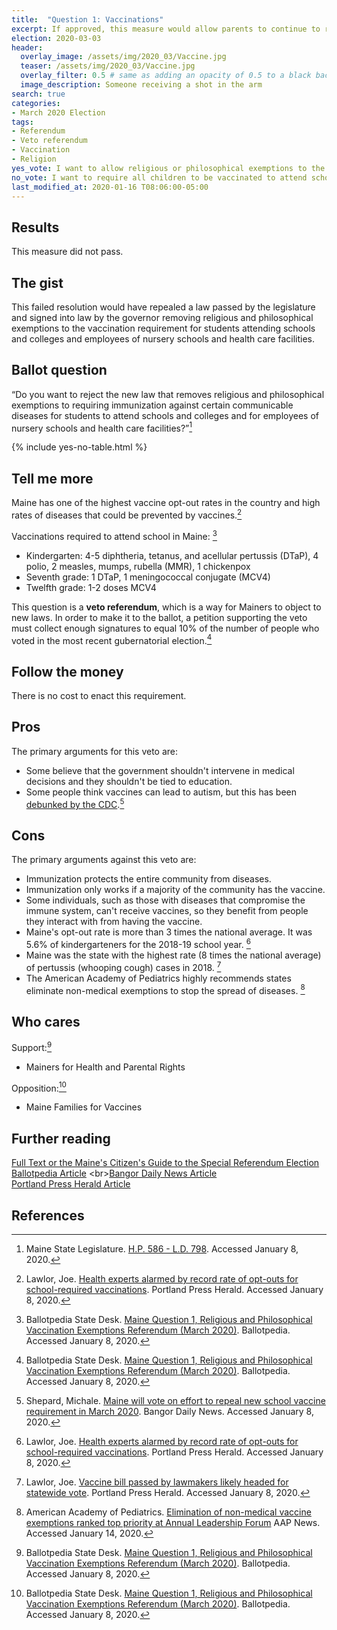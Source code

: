 ```yaml
---
title:  "Question 1: Vaccinations"
excerpt: If approved, this measure would allow parents to continue to refuse vaccinations for their children for religious or philosophical reasons.
election: 2020-03-03
header:
  overlay_image: /assets/img/2020_03/Vaccine.jpg
  teaser: /assets/img/2020_03/Vaccine.jpg
  overlay_filter: 0.5 # same as adding an opacity of 0.5 to a black background
  image_description: Someone receiving a shot in the arm
search: true
categories:
- March 2020 Election
tags:
- Referendum
- Veto referendum
- Vaccination
- Religion
yes_vote: I want to allow religious or philosophical exemptions to the requirement for children to be vaccinated to attend school.
no_vote: I want to require all children to be vaccinated to attend school, except for those with a medical reason not to be vaccinated.
last_modified_at: 2020-01-16 T08:06:00-05:00
---
```

## Results
This measure did not pass.

## The gist
This failed resolution would have repealed a law passed by the legislature and signed into law by the governor removing religious and philosophical exemptions to the vaccination requirement for students attending schools and colleges and employees of nursery schools and health care facilities.

## Ballot question
“Do you want to reject the new law that removes religious and philosophical exemptions to requiring immunization against certain communicable diseases for students to attend schools and colleges and for employees of nursery schools and health care facilities?”[^1]

{% include yes-no-table.html %}


## Tell me more
Maine has one of the highest vaccine opt-out rates in the country and high rates of diseases that could be prevented by vaccines.[^5]

Vaccinations required to attend school in Maine: [^2]
* Kindergarten: 4-5 diphtheria, tetanus, and acellular pertussis (DTaP), 4 polio, 2 measles, mumps, rubella (MMR), 1 chickenpox
* Seventh grade: 1 DTaP, 1 meningococcal conjugate (MCV4)
* Twelfth grade: 1-2 doses MCV4

This question is a **veto referendum**, which is a way for Mainers to object to new laws. In order to make it to the ballot, a petition supporting the veto must collect enough signatures to equal 10% of the number of people who voted in the most recent gubernatorial election.[^2]

## Follow the money
There is no cost to enact this requirement.

## Pros
The primary arguments for this veto are:
* Some believe that the government shouldn't intervene in medical decisions and they shouldn't be tied to education.
* Some people think vaccines can lead to autism, but this has been [debunked by the CDC](https://www.cdc.gov/vaccinesafety/concerns/autism.html).[^3]

## Cons
The primary arguments against this veto are:
* Immunization protects the entire community from diseases.
* Immunization only works if a majority of the community has the vaccine.
* Some individuals, such as those with diseases that compromise the immune system, can't receive vaccines, so they benefit from people they interact with from having the vaccine.
* Maine's opt-out rate is more than 3 times the national average. It was 5.6% of kindergarteners for the 2018-19 school year. [^5]
* Maine was the state with the highest rate (8 times the national average) of pertussis (whooping cough) cases in 2018. [^4]
* The American Academy of Pediatrics highly recommends states eliminate non-medical exemptions to stop the spread of diseases. [^6]

## Who cares
Support:[^2]
* Mainers for Health and Parental Rights

Opposition:[^2]
* Maine Families for Vaccines

## Further reading
[Full Text or the Maine's Citizen's Guide to the Special Referendum Election](https://www.maine.gov/sos/cec/elec/upcoming/pdf/pl2019c154.pdf)
<br>[Ballotpedia Article](https://ballotpedia.org/Maine_Question_1,_Religious_and_Philosophical_Vaccination_Exemptions_Referendum_(March_2020))
<br>[Bangor Daily News Article](https://bangordailynews.com/2019/10/17/politics/maine-will-vote-on-effort-to-repeal-new-school-vaccine-requirement-in-march-2020/)
<br>[Portland Press Herald Article](https://www.pressherald.com/2019/09/18/vaccine-opponents-submit-peoples-veto-petitions/)
<br>

## References
[^1]: Maine State Legislature. [H.P. 586 - L.D. 798](https://www.maine.gov/sos/cec/elec/upcoming/pdf/pl2019c154.pdf). Accessed January 8, 2020.

[^2]: Ballotpedia State Desk. [Maine Question 1, Religious and Philosophical Vaccination Exemptions Referendum (March 2020)](https://ballotpedia.org/Maine_Question_1,_Religious_and_Philosophical_Vaccination_Exemptions_Referendum_(March_2020)). Ballotpedia. Accessed January 8, 2020.

[^3]: Shepard, Michale. [Maine will vote on effort to repeal new school vaccine requirement in March 2020](https://bangordailynews.com/2019/10/17/politics/maine-will-vote-on-effort-to-repeal-new-school-vaccine-requirement-in-march-2020/). Bangor Daily News. Accessed January 8, 2020.

[^4]: Lawlor, Joe. [Vaccine bill passed by lawmakers likely headed for statewide vote](https://www.pressherald.com/2019/09/18/vaccine-opponents-submit-peoples-veto-petitions/). Portland Press Herald. Accessed January 8, 2020.

[^5]: Lawlor, Joe. [Health experts alarmed by record rate of opt-outs for school-required vaccinations](https://www.pressherald.com/2019/04/05/vaccine-coverage-worsens-among-maine-schoolchildren-making-state-vulnerable-to-measles-pertussis-and-other-infectious-diseases/?rel=related). Portland Press Herald. Accessed January 8, 2020.

[^6]: American Academy of Pediatrics. [Elimination of non-medical vaccine exemptions ranked top priority at Annual Leadership Forum](https://www.aappublications.org/news/2019/03/16/alfresolutions031619) AAP News. Accessed January 14, 2020.

